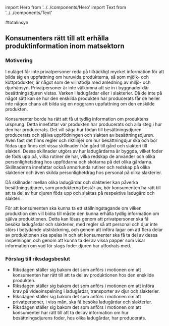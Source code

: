 import Hero from '../../components/Hero'
import Text from '../../components/Text'

<Hero>#totalinsyn</Hero>

<Text>

## Konsumenters rätt till att erhålla produktinformation inom matsektorn

### Motivering

I nuläget får inte privatpersoner reda på tillräckligt mycket information för att bilda sig en uppfattning om huruvida produkterna, så som mjölk- och köttprodukter, är något som de vill stödja med anledning av miljö- och djurhänsyn. Privatpersoner är inte välkomna att se in i byggnader där besättningsdjuren vistas. Varken i ladugårdar eller i slakterier. Då de inte på något sätt kan se hur den enskilda produkten har producerats får de heller inte någon chans att bilda sig en noggrann uppfattning om den enskilde produkten.

Konsumenter borde ha rätt att få ut tydlig information om produktens ursprung. Detta innefattar var produkten har producerats och alla steg i hur den har producerats. Det vill säga hur födan till besättningsdjuren producerats och själva uppfödningen och slakten av besättningsdjuren. Även fast det finns regler och riktlinjer om hur besättningdjur ska och bör födas upp finns det vissa skillnader från gård till gård och slakteri till slakteri. Dessa skillnader utgörs av hur ladugårdarna är byggda, vilket foder de föds upp på, vilka rutiner de har, vilka redskap de använder och olika personlighetsdrag hos uppfödarna och skötarna på det olika gårdarna. Skillnaderna innefattar också annorlunda rutiner och redskap på olika slakterier och även skilda personlighetdrag hos personal på olika slakterier.

Då skillnader mellan olika ladugårdar och slakterier kan påverka besättningsdjuren, som produkterna består av, bör konsumenten ha rätt till att ta del av hur djuren föds upp och slaktas på respektive ladugård och slakteri.

För att konsumenten ska kunna ta ett ställningstagande om vilken produktion den vill bidra till måste den kunna erhålla tydlig information om själva produktionen. Detta kan lösas genom att privatpersoner ska få besöka ladugårdar och slakterier, med regler så att personal och djur inte störs i betydande utsträckning, och genom att införa lagar om att flera delar av produktionen ska spelas in och att konsumenter ska få ta del av dessa inspelningar, och genom att kunna ta del av vissa papper som visar information om vad för slags foder djuren har utfodrats med.

### Förslag till riksdagsbeslut
* Riksdagen ställer sig bakom det som anförs i motionen om att konsumenten har rätt till att ta del av produktionen hos den enskilde produkten.
* Riksdagen ställer sig bakom det som anförs i motionen om att införa krav på videoinspelning i ladugårdar, transporter av djur och slakterier.
* Riksdagen ställer sig bakom det som anförs i motionen om att privatpersoner, i viss mån, ska få besöka ladugårdar och slakterier.
* Riksdagen ställer sig bakom det som anförs i motionen om att konsumenter har rätt till att ta del av information om hur besättningsdjurens foder, hos olika ladugårdar, har producerats.

</Text>

